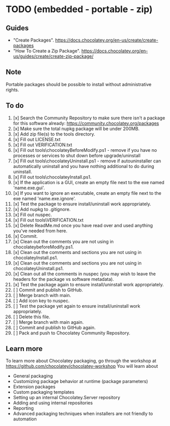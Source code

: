 ﻿# TODO (embedded - portable - zip)

## Guides

- "Create Packages". https://docs.chocolatey.org/en-us/create/create-packages
- "How To Create a Zip Package". https://docs.chocolatey.org/en-us/guides/create/create-zip-package/

## Note

Portable packages should be possible to install without administrative rights.

## To do

1. [x] Search the Community Repository to make sure there isn't a package for this software already: https://community.chocolatey.org/packages
2. [x] Make sure the total nupkg package will be under 200MB.
3. [x] Add zip file(s) to the tools directory.
4. [x] Fill out LICENSE.txt
5. [x] Fill out VERIFICATION.txt
6. [x] Fill out tools\chocolateyBeforeModify.ps1 - remove if you have no processes or services to shut down before upgrade/uninstall
7. [x] Fill out tools\chocolateyUninstall.ps1 - remove if autouninstaller can automatically uninstall and you have nothing additional to do during uninstall.
8.  [x] Fill out tools\chocolateyInstall.ps1.
9.  [x] If the application is a GUI, create an empty file next to the exe named 'name.exe.gui'.
10. [x] If you want to ignore an executable, create an empty file next to the exe named 'name.exe.ignore'.
11. [x] Test the package to ensure install/uninstall work appropriately.
12. [x] Add nupkg to .gitignore.
13. [x] Fill out nuspec.
14. [x] Fill out tools\VERIFICATION.txt
15. [x] Delete ReadMe.md once you have read over and used anything you've needed from here.
16. [x] Commit.
17. [x] Clean out the comments you are not using in chocolateybeforeModify.ps1.
18. [x] Clean out the comments and sections you are not using in chocolateyInstall.ps1.
19. [x] Clean out the comments and sections you are not using in chocolateyUninstall.ps1.
20. [x] Clean out all the comments in nuspec (you may wish to leave the headers for the package vs software metadata).
21. [x] Test the package again to ensure install/uninstall work appropriately.
22. [ ] Commit and publish to GitHub.
23. [ ] Merge branch with main.
24. [ ] Add icon key to nuspec.
25. [ ] Test the package yet again to ensure install/uninstall work appropriately.
26. [ ] Delete this file.
27. [ ] Merge branch with main again.
28. [ ] Commit and publish to GitHub again.
29. [ ] Pack and push to Chocolatey Community Repository.

## Learn more
To learn more about Chocolatey packaging, go through the workshop at https://github.com/chocolatey/chocolatey-workshop
You will learn about
 - General packaging
 - Customizing package behavior at runtime (package parameters)
 - Extension packages
 - Custom packaging templates
 - Setting up an internal Chocolatey.Server repository
 - Adding and using internal repositories
 - Reporting
 - Advanced packaging techniques when installers are not friendly to
   automation
